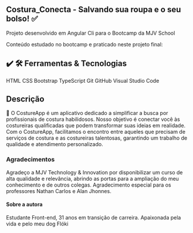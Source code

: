 ## Costura_Conecta - Salvando sua roupa e o seu bolso!  ✅

Projeto desenvolvido em Angular Cli para o Bootcamp da MJV School

 
Conteúdo estudado no bootcamp e praticado neste projeto final:


## ✔️ 🛠️  Ferramentas & Tecnologias
HTML
CSS
Bootstrap
TypeScript
Git
GitHub
Visual Studio Code

## Descrição 

📍 O CostureApp é um aplicativo dedicado a simplificar a busca por profissionais de costura habilidosos. Nosso objetivo é conectar você às costureiras qualificadas que podem transformar suas ideias em realidade.
Com o CostureApp, facilitamos o encontro entre aqueles que precisam de serviços de costura e as costureiras talentosas, garantindo um trabalho de qualidade e atendimento personalizado.

### Agradecimentos ###

Agradeço a MJV Technology & Innovation por disponibilizar um curso de alta qualidade e relevância, abrindo as portas para a ampliação do meu conhecimento e de outros colegas. Agradecimento especial para os professores Nathan Carlos e Alan Jhonnes.

#### Sobre a autora ####

Estudante Front-end, 31 anos em transição de carreira.
Apaixonada pela vida e pelo meu dog Flóki 
